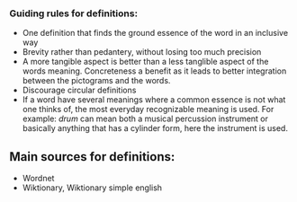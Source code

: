 ### Guiding rules for definitions:
* One definition that finds the ground essence of the word in an inclusive way
* Brevity rather than pedantery, without losing too much precision
* A more tangible aspect is better than a less tanglible aspect of the words meaning. Concreteness a benefit as it leads to better integration between the pictograms and the words.
* Discourage circular definitions
* If a word have several meanings where a common essence is not what one thinks of, the most everyday recognizable meaning is used.
    For example: _drum_ can mean both a musical percussion instrument or basically anything that has a cylinder form, here the instrument is used.

## Main sources for definitions:
* Wordnet
* Wiktionary, Wiktionary simple english
